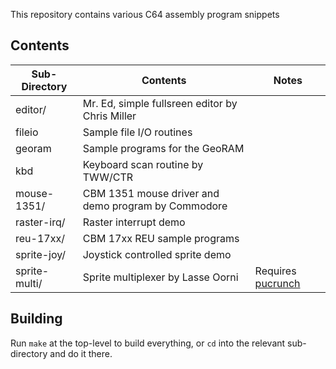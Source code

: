 This repository contains various C64 assembly program snippets

Contents
---

| Sub-Directory | Contents                                            | Notes             |
|---------------|-----------------------------------------------------|-------------------|
| editor/       | Mr. Ed, simple fullsreen editor by Chris Miller     |                   |
| fileio        | Sample file I/O routines                            |                   |
| georam        | Sample programs for the GeoRAM                      |                   |
| kbd           | Keyboard scan routine by TWW/CTR                    |                   |
| mouse-1351/   | CBM 1351 mouse driver and demo program by Commodore |                   |
| raster-irq/   | Raster interrupt demo                               |                   |
| reu-17xx/     | CBM 17xx REU sample programs                        |                   |
| sprite-joy/   | Joystick controlled sprite demo                     |                   |
| sprite-multi/ | Sprite multiplexer by Lasse Oorni | Requires [pucrunch](https://github.com/r-moeritz/pucrunch) |

Building
---

Run `make` at the top-level to build everything, or `cd` into the
relevant sub-directory and do it there.
